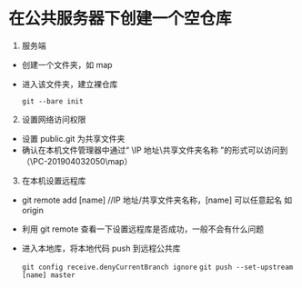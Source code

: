 # 在公共服务器下创建一个空仓库

1. 服务端

- 创建一个文件夹，如 map
- 进入该文件夹，建立裸仓库

  `git --bare init`

2. 设置网络访问权限

- 设置 public.git 为共享文件夹
- 确认在本机文件管理器中通过“ \\IP 地址\共享文件夹名称 ”的形式可以访问到（\\PC-201904032050\map）

3. 在本机设置远程库

- git remote add [name] //IP 地址/共享文件夹名称，[name] 可以任意起名 如 origin
- 利用 git remote 查看一下设置远程库是否成功，一般不会有什么问题
- 进入本地库，将本地代码 push 到远程公共库

  `git config receive.denyCurrentBranch ignore`
  `git push --set-upstream [name] master`
